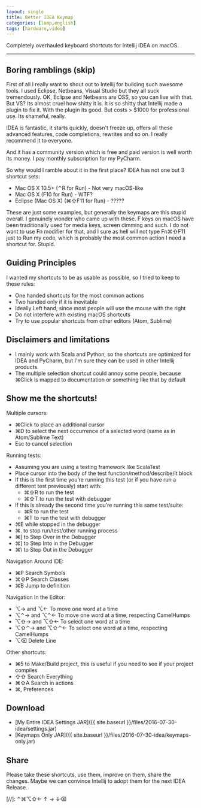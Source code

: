 ```yaml
---
layout: single
title: Better IDEA Keymap
categories: [lamp,english]
tags: [hardware,video]
---
```


Completely overhauled keyboard shortcuts for Intellij IDEA on macOS.

---

## Boring ramblings (skip)

First of all I really want to shout out to Intellij for building such awesome tools.
I used Eclipse, Netbeans, Visual Studio but they all suck tremendously. OK, Eclipse
and Netbeans are OSS, so you can live with that. But VS? Its almost cruel how shitty
it is. It is so shitty that Intellij made a plugin to fix it. With the plugin its good.
But costs > $1000 for professional use. Its shameful, really.

IDEA is fantastic, it starts quickly, doesn't freeze up, offers all these advanced
features, code completions, rewrites and so on. I really recommend it to everyone.

And it has a community version which is free and paid version is well worth its money.
I pay monthly subscription for my PyCharm.

So why would I ramble about it in the first place? IDEA has not one but 3 shortcut sets:

* Mac OS X 10.5+ (⌃R for Run) - Not very macOS-like
* Mac OS X (F10 for Run) - WTF?
* Eclipse (Mac OS X) (⌘⇧F11 for Run) - ?????

These are just some examples, but generally the keymaps are this stupid overall.
I genuinely wonder who came up with these. F keys on macOS have been traditionally
used for media keys, screen dimming and such. I do not want to use Fn modifier for
that, and I sure as hell will not type Fn⌘⇧F11 just to Run my code, which is probably
the most common action I need a shortcut for. Stupid.

## Guiding Principles

I wanted my shortcuts to be as usable as possible, so I tried to keep to these rules:

* One handed shortcuts for the most common actions
* Two handed only if it is inevitable
* Ideally Left hand, since most people will use the mouse with the right
* Do not interfere with existing macOS shortcuts
* Try to use popular shortcuts from other editors (Atom, Sublime)

## Disclaimers and limitations

* I mainly work with Scala and Python, so the shortcuts are optimized for IDEA
and PyCharm, but I'm sure they can be used in other Intellij products.
* The multiple selection shortcut could annoy some people, because ⌘Click is
mapped to documentation or something like that by default

## Show me the shortcuts!

Multiple cursors:

* ⌘Click to place an additional cursor
* ⌘D to select the next occurrence of a selected word (same as in Atom/Sublime Text)
* Esc to cancel selection

Running tests:

* Assuming you are using a testing framework like ScalaTest
* Place cursor into the body of the test function/method/describe/it block
* If this is the first time you’re running this test (or if you have run a different test previously) start with:
    * ⌘⇧R to run the test
    * ⌘⇧T to run the test with debugger
* If this is already the second time you’re running this same test/suite:
    * ⌘R to run the test
    * ⌘T to run the test with debugger
* ⌘E while stopped in the debugger
* ⌘. to stop run/test/other running process
* ⌘[ to Step Over in the Debugger
* ⌘] to Step Into in the Debugger
* ⌘\ to Step Out in the Debugger

Navigation Around IDE:

* ⌘P Search Symbols
* ⌘⇧P Search Classes
* ⌘B Jump to definition

Navigation In the Editor:

* ⌥→ and ⌥← To move one word at a time
* ⌥⌃→ and ⌥⌃← To move one word at a time, respecting CamelHumps
* ⌥⇧→ and ⌥⇧← To select one word at a time
* ⌥⇧⌃→ and ⌥⇧⌃← To select one word at a time, respecting CamelHumps
* ⌥⌫ Delete Line

Other shortcuts:

* ⌘5 to Make/Build project, this is useful if you need to see if your project compiles
* ⇧⇧ Search Everything
* ⌘⇧A Search in actions
* ⌘, Preferences

## Download

* [My Entire IDEA Settings JAR]({{ site.baseurl }}/files/2016-07-30-idea/settings.jar)
* [Keymaps Only JAR]({{ site.baseurl }}/files/2016-07-30-idea/keymaps-only.jar)

## Share

Please take these shortcuts, use them, improve on them, share the changes. Maybe
we can convince Intellij to adopt them for the next IDEA Release.

[//]: ⌃⌘⌥⇧← ↑ → ↓⌫
